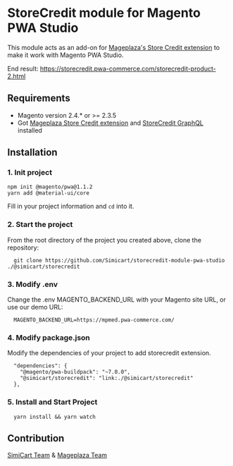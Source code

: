 # StoreCredit module for Magento PWA Studio

This module acts as an add-on for [Mageplaza's Store Credit extension](https://www.mageplaza.com/magento-2-store-credit/) to make it work with Magento PWA Studio.

End result: https://storecredit.pwa-commerce.com/storecredit-product-2.html

## Requirements

- Magento version 2.4.* or >= 2.3.5
- Got [Mageplaza Store Credit extension](https://www.mageplaza.com/magento-2-store-credit/) and [StoreCredit GraphQL](https://github.com/mageplaza/magento-2-store-credit-graphql) installed

## Installation

### 1. Init project
```
npm init @magento/pwa@1.1.2
yarn add @material-ui/core
```

Fill in your project information and `cd` into it.

### 2. Start the project

From the root directory of the project you created above, clone the repository:

```
  git clone https://github.com/Simicart/storecredit-module-pwa-studio ./@simicart/storecredit
```

### 3. Modify .env

Change the .env MAGENTO_BACKEND_URL with your Magento site URL, or use our demo URL:

```
  MAGENTO_BACKEND_URL=https://mpmed.pwa-commerce.com/
```
### 4. Modify package.json

Modify the dependencies of your project to add storecredit extension.

```
  "dependencies": {
    "@magento/pwa-buildpack": "~7.0.0",
    "@simicart/storecredit": "link:./@simicart/storecredit"
  },
```

### 5. Install and Start Project

```
  yarn install && yarn watch
```

## Contribution

[SimiCart Team](https://www.simicart.com/pwa.html/) & [Mageplaza Team](https://www.mageplaza.com/)
